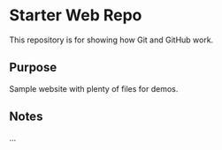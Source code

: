 # Starter Web Repo

This repository is for showing how Git and GitHub work.

## Purpose

Sample website with plenty of files for demos.

## Notes

...
